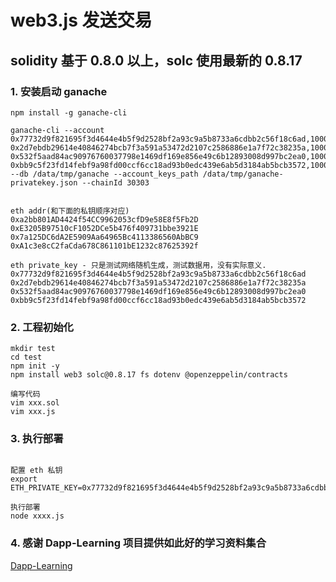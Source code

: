 # web3.js 发送交易

## solidity 基于 0.8.0 以上，solc 使用最新的 0.8.17

### 1. 安装启动 ganache

```
npm install -g ganache-cli

ganache-cli --account 0x77732d9f821695f3d4644e4b5f9d2528bf2a93c9a5b8733a6cdbb2c56f18c6ad,100000000000000000000 0x2d7ebdb29614e40846274bcb7f3a591a53472d2107c2586886e1a7f72c38235a,100000000000000000000 0x532f5aad84ac90976760037798e1469df169e856e49c6b12893008d997bc2ea0,100000000000000000000 0xbb9c5f23fd14febf9a98fd00ccf6cc18ad93b0edc439e6ab5d3184ab5bcb3572,100000000000000000000  --db /data/tmp/ganache --account_keys_path /data/tmp/ganache-privatekey.json --chainId 30303


eth addr(和下面的私钥顺序对应)
0xa2bb801AD4424f54CC9962053cfD9e58E8f5Fb2D
0xE3205B97510cF1052DCe5b476f409731bbe3921E
0x7a125DC6dA2E5909Aa64965Bc4113386560AbBC9
0xA1c3e8cC2faCda678C861101bE1232c87625392f

eth private_key - 只是测试网络随机生成，测试数据用，没有实际意义.
0x77732d9f821695f3d4644e4b5f9d2528bf2a93c9a5b8733a6cdbb2c56f18c6ad
0x2d7ebdb29614e40846274bcb7f3a591a53472d2107c2586886e1a7f72c38235a
0x532f5aad84ac90976760037798e1469df169e856e49c6b12893008d997bc2ea0
0xbb9c5f23fd14febf9a98fd00ccf6cc18ad93b0edc439e6ab5d3184ab5bcb3572

```

### 2. 工程初始化

```
mkdir test
cd test
npm init -y
npm install web3 solc@0.8.17 fs dotenv @openzeppelin/contracts

编写代码
vim xxx.sol
vim xxx.js

```

### 3. 执行部署

```

配置 eth 私钥
export ETH_PRIVATE_KEY=0x77732d9f821695f3d4644e4b5f9d2528bf2a93c9a5b8733a6cdbb2c56f18c6ad

执行部署
node xxxx.js
```
### 4. 感谢 Dapp-Learning 项目提供如此好的学习资料集合

[Dapp-Learning](https://github.com/Dapp-Learning-DAO/Dapp-Learning)
